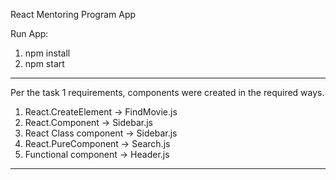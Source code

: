React Mentoring Program App

Run App: 
  1. npm install
  2. npm start

-----

Per the task 1 requirements, components were created in the required ways.
  1. React.CreateElement -> FindMovie.js
  2. React.Component -> Sidebar.js
  3. React Class component -> Sidebar.js
  4. React.PureComponent -> Search.js
  5. Functional component -> Header.js

-----